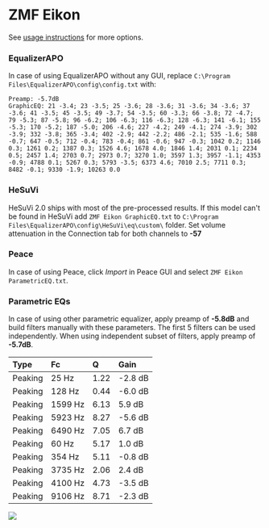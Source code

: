 # ZMF Eikon
See [usage instructions](https://github.com/jaakkopasanen/AutoEq#usage) for more options.

### EqualizerAPO
In case of using EqualizerAPO without any GUI, replace `C:\Program Files\EqualizerAPO\config\config.txt`
with:
```
Preamp: -5.7dB
GraphicEQ: 21 -3.4; 23 -3.5; 25 -3.6; 28 -3.6; 31 -3.6; 34 -3.6; 37 -3.6; 41 -3.5; 45 -3.5; 49 -3.7; 54 -3.5; 60 -3.3; 66 -3.8; 72 -4.7; 79 -5.3; 87 -5.8; 96 -6.2; 106 -6.3; 116 -6.3; 128 -6.3; 141 -6.1; 155 -5.3; 170 -5.2; 187 -5.0; 206 -4.6; 227 -4.2; 249 -4.1; 274 -3.9; 302 -3.9; 332 -3.8; 365 -3.4; 402 -2.9; 442 -2.2; 486 -2.1; 535 -1.6; 588 -0.7; 647 -0.5; 712 -0.4; 783 -0.4; 861 -0.6; 947 -0.3; 1042 0.2; 1146 0.3; 1261 0.2; 1387 0.3; 1526 4.6; 1678 4.0; 1846 1.4; 2031 0.1; 2234 0.5; 2457 1.4; 2703 0.7; 2973 0.7; 3270 1.0; 3597 1.3; 3957 -1.1; 4353 -0.9; 4788 0.1; 5267 0.3; 5793 -3.5; 6373 4.6; 7010 2.5; 7711 0.3; 8482 -0.1; 9330 -1.9; 10263 0.0
```

### HeSuVi
HeSuVi 2.0 ships with most of the pre-processed results. If this model can't be found in HeSuVi add
`ZMF Eikon GraphicEQ.txt` to `C:\Program Files\EqualizerAPO\config\HeSuVi\eq\custom\` folder.
Set volume attenuation in the Connection tab for both channels to **-57**

### Peace
In case of using Peace, click *Import* in Peace GUI and select `ZMF Eikon ParametricEQ.txt`.

### Parametric EQs
In case of using other parametric equalizer, apply preamp of **-5.8dB** and build filters manually
with these parameters. The first 5 filters can be used independently.
When using independent subset of filters, apply preamp of **-5.7dB**.

| Type    | Fc      |    Q | Gain    |
|:--------|:--------|:-----|:--------|
| Peaking | 25 Hz   | 1.22 | -2.8 dB |
| Peaking | 128 Hz  | 0.44 | -6.0 dB |
| Peaking | 1599 Hz | 6.13 | 5.9 dB  |
| Peaking | 5923 Hz | 8.27 | -5.6 dB |
| Peaking | 6490 Hz | 7.05 | 6.7 dB  |
| Peaking | 60 Hz   | 5.17 | 1.0 dB  |
| Peaking | 354 Hz  | 5.11 | -0.8 dB |
| Peaking | 3735 Hz | 2.06 | 2.4 dB  |
| Peaking | 4100 Hz | 4.73 | -3.5 dB |
| Peaking | 9106 Hz | 8.71 | -2.3 dB |

![](https://raw.githubusercontent.com/jaakkopasanen/AutoEq/master/results/innerfidelity/sbaf-serious/ZMF%20Eikon/ZMF%20Eikon.png)